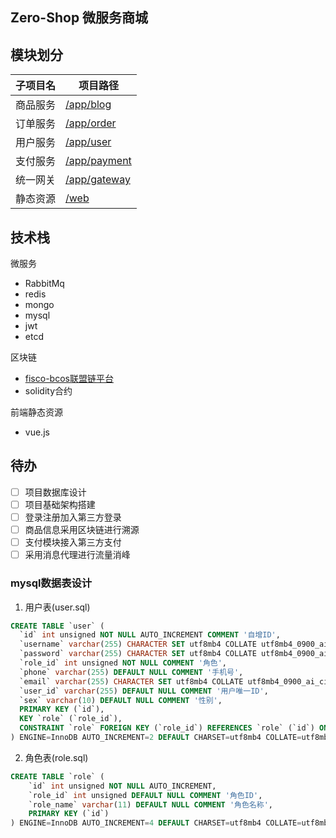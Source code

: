 ## Zero-Shop 微服务商城

## 模块划分

| 子项目名 | 项目路径                          |
|------|-------------------------------|
| 商品服务 | [/app/blog](./app/goods)      |
| 订单服务 | [/app/order](./app/order)     |
| 用户服务 | [/app/user](./app/user)       |
| 支付服务 | [/app/payment](./app/payment) |
| 统一网关 | [/app/gateway](./app/gateway) |
| 静态资源 | [/web](./web)                 |

## 技术栈
微服务
- RabbitMq
- redis
- mongo
- mysql
- jwt
- etcd

区块链
- [fisco-bcos联盟链平台](https://fisco-bcos-documentation.readthedocs.io/zh-cn/latest/index.html)
- solidity合约

前端静态资源
- vue.js

## 待办
- [ ] 项目数据库设计
- [ ] 项目基础架构搭建
- [ ] 登录注册加入第三方登录
- [ ] 商品信息采用区块链进行溯源
- [ ] 支付模块接入第三方支付
- [ ] 采用消息代理进行流量消峰

### mysql数据表设计
1. 用户表(user.sql)
``` sql
CREATE TABLE `user` (
  `id` int unsigned NOT NULL AUTO_INCREMENT COMMENT '自增ID',
  `username` varchar(255) CHARACTER SET utf8mb4 COLLATE utf8mb4_0900_ai_ci DEFAULT NULL COMMENT '用户名称',
  `password` varchar(255) CHARACTER SET utf8mb4 COLLATE utf8mb4_0900_ai_ci DEFAULT NULL COMMENT '密码',
  `role_id` int unsigned NOT NULL COMMENT '角色',
  `phone` varchar(255) DEFAULT NULL COMMENT '手机号',
  `email` varchar(255) CHARACTER SET utf8mb4 COLLATE utf8mb4_0900_ai_ci DEFAULT NULL COMMENT '电子邮箱',
  `user_id` varchar(255) DEFAULT NULL COMMENT '用户唯一ID',
  `sex` varchar(10) DEFAULT NULL COMMENT '性别',
  PRIMARY KEY (`id`),
  KEY `role` (`role_id`),
  CONSTRAINT `role` FOREIGN KEY (`role_id`) REFERENCES `role` (`id`) ON DELETE RESTRICT ON UPDATE RESTRICT
) ENGINE=InnoDB AUTO_INCREMENT=2 DEFAULT CHARSET=utf8mb4 COLLATE=utf8mb4_0900_ai_ci;
```
2. 角色表(role.sql)
```sql
CREATE TABLE `role` (
    `id` int unsigned NOT NULL AUTO_INCREMENT,
    `role_id` int unsigned DEFAULT NULL COMMENT '角色ID',
    `role_name` varchar(11) DEFAULT NULL COMMENT '角色名称',
    PRIMARY KEY (`id`)
) ENGINE=InnoDB AUTO_INCREMENT=4 DEFAULT CHARSET=utf8mb4 COLLATE=utf8mb4_0900_ai_ci;
```